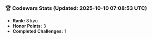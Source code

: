 ### 🏆 Codewars Stats (Updated: 2025-10-10 07:08:53 UTC)

- **Rank:** 8 kyu
- **Honor Points:** 3
- **Completed Challenges:** 1
